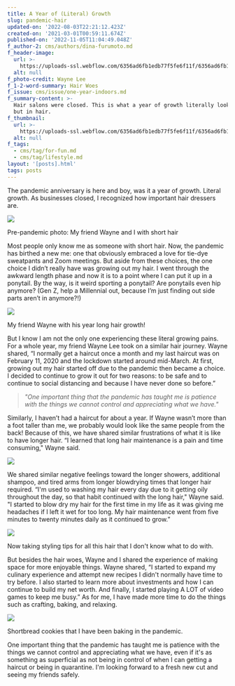 ```yaml
---
title: A Year of (Literal) Growth
slug: pandemic-hair
updated-on: '2022-08-03T22:21:12.423Z'
created-on: '2021-03-01T00:59:11.674Z'
published-on: '2022-11-05T11:04:49.048Z'
f_author-2: cms/authors/dina-furumoto.md
f_header-image:
  url: >-
    https://uploads-ssl.webflow.com/6356ad6fb1edb77f5fe6f11f/6356ad6fb1edb72c17e6fb33_603c68833b870e0192d02142_cut20hair20large.jpeg
  alt: null
f_photo-credit: Wayne Lee
f_1-2-word-summary: Hair Woes
f_issue: cms/issue/one-year-indoors.md
f_summary-content: >-
  Hair salons were closed. This is what a year of growth literally looks like,
  but in hair.
f_thumbnail:
  url: >-
    https://uploads-ssl.webflow.com/6356ad6fb1edb77f5fe6f11f/6356ad6fb1edb76567e6fb34_603c68819b58a78cbfaa1b5b_cut20hair.jpeg
  alt: null
f_tags:
  - cms/tag/for-fun.md
  - cms/tag/lifestyle.md
layout: '[posts].html'
tags: posts
---
```


The pandemic anniversary is here and boy, was it a year of growth. Literal growth. As businesses closed, I recognized how important hair dressers are.

![](https://uploads-ssl.webflow.com/6356ad6fb1edb77f5fe6f11f/6356ad6fb1edb713fbe6f892_IMG_3643.JPG)

Pre-pandemic photo: My friend Wayne and I with short hair

Most people only know me as someone with short hair. Now, the pandemic has birthed a new me: one that obviously embraced a love for tie-dye sweatpants and Zoom meetings. But aside from these choices, the one choice I didn’t really have was growing out my hair. I went through the awkward length phase and now it is to a point where I can put it up in a ponytail. By the way, is it weird sporting a ponytail? Are ponytails even hip anymore? (Gen Z, help a Millennial out, because I’m just finding out side parts aren’t in anymore?!)

![](https://uploads-ssl.webflow.com/6356ad6fb1edb77f5fe6f11f/6356ad6fb1edb7342ee6f897_IMG_1200.jpeg)

My friend Wayne with his year long hair growth!

But I know I am not the only one experiencing these literal growing pains. For a whole year, my friend Wayne Lee took on a similar hair journey. Wayne shared, “I normally get a haircut once a month and my last haircut was on February 11, 2020 and the lockdown started around mid-March. At first, growing out my hair started off due to the pandemic then became a choice. I decided to continue to grow it out for two reasons: to be safe and to continue to social distancing and because I have never done so before.”

> _"One important thing that the pandemic has taught me is patience with the things we cannot control and appreciating what we have."_

Similarly, I haven’t had a haircut for about a year. If Wayne wasn’t more than a foot taller than me, we probably would look like the same people from the back! Because of this, we have shared similar frustrations of what it is like to have longer hair. “I learned that long hair maintenance is a pain and time consuming," Wayne said.

![](https://uploads-ssl.webflow.com/6356ad6fb1edb77f5fe6f11f/6356ad6fb1edb7c3d8e6f894_wayne%20haircut.jpeg)

We shared similar negative feelings toward the longer showers, additional shampoo, and tired arms from longer blowdrying times that longer hair required. “I'm used to washing my hair every day due to it getting oily throughout the day, so that habit continued with the long hair," Wayne said. "I started to blow dry my hair for the first time in my life as it was giving me headaches if I left it wet for too long. My hair maintenance went from five minutes to twenty minutes daily as it continued to grow.”

![](https://uploads-ssl.webflow.com/6356ad6fb1edb77f5fe6f11f/6356ad6fb1edb7295ae6f895_IMG_1056.jpeg)

Now taking styling tips for all this hair that I don't know what to do with.

But besides the hair woes, Wayne and I shared the experience of making space for more enjoyable things. Wayne shared, “I started to expand my culinary experience and attempt new recipes I didn't normally have time to try before. I also started to learn more about investments and how I can continue to build my net worth. And finally, I started playing A LOT of video games to keep me busy.” As for me, I have made more time to do the things such as crafting, baking, and relaxing.

![](https://uploads-ssl.webflow.com/6356ad6fb1edb77f5fe6f11f/6356ad6fb1edb7b5efe6f896_IMG_1050.jpeg)

Shortbread cookies that I have been baking in the pandemic.

One important thing that the pandemic has taught me is patience with the things we cannot control and appreciating what we have, even if it's as something as superficial as not being in control of when I can getting a haircut or being in quarantine. I'm looking forward to a fresh new cut and seeing my friends safely.
